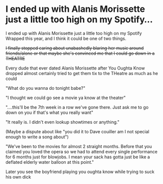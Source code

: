 # I ended up with Alanis Morissette just a little too high on my Spotify…

I ended up with Alanis Morissette just a little too high on my Spotify Wrapped this year, and I think it could be one of two things. 

~~I finally stopped caring about unabashedly blaring her music around friends/alone or that maybe she's convinced me that I could go down in a THEATRE~~

Every dude that ever dated Alanis Morissette after You Oughta Know dropped almost certainly tried to get them tix to the THeatre as much as he could

"What do you wanna do tonight babe?"

"I thought we could go see a movie ya know at the theater"

"....this'll be the 7th week in a row we've gone there. Just ask me to go down on you if that's what you really want"

"It really is. I didn't even lookup showtimes or anything." 

(Maybe a dispute about like "you did it to Dave couiller am I not special enough to write a song about")

"We've been to the movies for almost 2 straight months. Before that you claimed you loved the opera so we had to attend every single performance for 6 months just for blowjobs. I mean your sack has gotta just be like a deflated elderly water balloon at this point."

Later you see the boyfriend playing you oughta know while trying to suck his own dick

